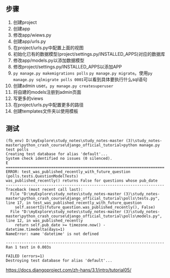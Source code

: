 ## 步骤

1. 创建project
2. 创建app
3. 修改app/wiews.py
4. 创建app/urls.py
5. 在project/urls.py中配置上面的视图
6. 初始化已有的数据模型(project/settings.py/INSTALLED_APPS)对应的数据库
7. 修改app/models.py以添加数据模型
8. 修改project/settings.py/INSTALLED_APPS以添加APP
9. `py manage.py makemigrations polls` `py manage.py migrate`。使用`py manage.py sqlmigrate polls 0001`可以看到具体要执行什么sql语句
10. 创建admin user。`py manage.py createsuperuser`
11. 将自建的models注册到admin页面
12. 写更多的views
13. 在project/urls.py中配置更多的路径
14. 创建templates文件夹以使用模板


## 测试

```
(fb_env) D:\myExplore\study_notes\study_notes-master (3)\study_notes-master\python_crash_course\django_official_tutorial>python manage.py test polls
Creating test database for alias 'default'...
System check identified no issues (0 silenced).
E
======================================================================
ERROR: test_was_published_recently_with_future_question (polls.tests.QuestionModelTests)
was_published_recently() returns False for questions whose pub_date
----------------------------------------------------------------------
Traceback (most recent call last):
  File "D:\myExplore\study_notes\study_notes-master (3)\study_notes-master\python_crash_course\django_official_tutorial\polls\tests.py", line 17, in test_was_published_recently_with_future_question
    self.assertIs(future_question.was_published_recently(), False)
  File "D:\myExplore\study_notes\study_notes-master (3)\study_notes-master\python_crash_course\django_official_tutorial\polls\models.py", line 12, in was_published_recently
    return self.pub_date >= timezone.now() - datetime.timedelta(days=1)
NameError: name 'datetime' is not defined

----------------------------------------------------------------------
Ran 1 test in 0.003s

FAILED (errors=1)
Destroying test database for alias 'default'...
```


https://docs.djangoproject.com/zh-hans/3.1/intro/tutorial05/